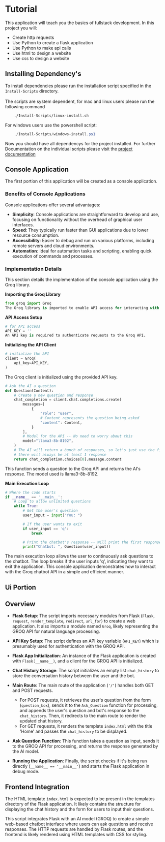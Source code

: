 # Tutorial
This application will teach you the basics of fullstack development. In this project you will:
- Create http requests
- Use Python to create a flask application
- Use Python to make api calls
- Use html to design a website
- Use css to design a website

## Installing Dependency's
To install dependencies please run the installation script specified in the `Install-Scripts` directory. <br><br>
The scripts are system dependent, for mac and linux users please run the following command
```sh
    ./Install-Scripts/linux-install.sh
```

For windows users use the powershell script:
```ps1
    ./Install-Scripts/windows-install.ps1
```

Now you should have all dependencys for the project installed. For further Documentation on the individual scripts please visit the [project documentation](Docs/dependency.md)

## Console Application

The first portion of this application will be created as a console application.

### Benefits of Console Applications
Console applications offer several advantages:

- **Simplicity**: Console applications are straightforward to develop and use, focusing on functionality without the overhead of graphical user interfaces.
- **Speed**: They typically run faster than GUI applications due to lower resource consumption.
- **Accessibility**: Easier to debug and run on various platforms, including remote servers and cloud environments.
- **Automation**: Ideal for automation tasks and scripting, enabling quick execution of commands and processes.

### Implementation Details

This section details the implementation of the console application using the Groq library.

**Importing the Groq Library**
```python
from groq import Groq
The Groq library is imported to enable API access for interacting with the chatbot.
```
**API Access Setup**

```python
# for API access
API_KEY = ''
An API key is required to authenticate requests to the Groq API.
```

**Initializing the API Client**
```python
# initialize the API
client = Groq(
    api_key=API_KEY,
)
```

The Groq client is initialized using the provided API key.

```python
# Ask the AI a question
def Question(Content):
    # Create a new question and response
    chat_completion = client.chat.completions.create(
        messages=[
            {
                "role": "user",
                # Content represents the question being asked
                "content": Content,
            }
        ],
        # Model for the API -- No need to worry about this
        model="llama3-8b-8192",
    )
    # The AI will return a bunch of responses, so let's just use the first because
    # there will always be at least 1 response
    return chat_completion.choices[0].message.content
```
This function sends a question to the Groq API and returns the AI's response. The model used is llama3-8b-8192.

**Main Execution Loop**
```python
# Where the code starts
if __name__ == '__main__':
    # Loop to allow unlimited questions
    while True:
        # Get the user's question
        user_input = input("You: ")

        # If the user wants to exit
        if user_input == 'q':
            break

        # Print the chatbot's response -- Will print the first response
        print("Chatbot: ", Question(user_input))
```

The main execution loop allows the user to continuously ask questions to the chatbot. The loop breaks if the user inputs 'q', indicating they want to exit the application.
This console application demonstrates how to interact with the Groq chatbot API in a simple and efficient manner.

## Ui Portion
## Overview

- **Flask Setup**: The script imports necessary modules from Flask (`Flask`, `request`, `render_template`, `redirect`, `url_for`) to create a web application. It also imports a module named `Groq`, likely representing the GROQ API for natural language processing.

- **API Key Setup**: The script defines an API key variable (`API_KEY`) which is presumably used for authentication with the GROQ API.

- **Flask App Initialization**: An instance of the Flask application is created with `Flask(__name__)`, and a client for the GROQ API is initialized.

- **Chat History Storage**: The script initializes an empty list `chat_history` to store the conversation history between the user and the bot.

- **Main Route**: The main route of the application (`'/'`) handles both GET and POST requests.
  - For POST requests, it retrieves the user's question from the form (`question_box`), sends it to the `Ask_Question` function for processing, and appends the user's question and bot's response to the `chat_history`. Then, it redirects to the main route to render the updated chat history.
  - For GET requests, it renders the template `index.html` with the title 'Home' and passes the `chat_history` to be displayed.

- **Ask Question Function**: This function takes a question as input, sends it to the GROQ API for processing, and returns the response generated by the AI model.

- **Running the Application**: Finally, the script checks if it's being run directly (`__name__ == '__main__'`) and starts the Flask application in debug mode.

## Frontend Integration

The HTML template `index.html` is expected to be present in the templates directory of the Flask application. It likely contains the structure for displaying the chat history and the form for users to input their questions.

This script integrates Flask with an AI model (GROQ) to create a simple web-based chatbot interface where users can ask questions and receive responses. The HTTP requests are handled by Flask routes, and the frontend is likely rendered using HTML templates with CSS for styling.

